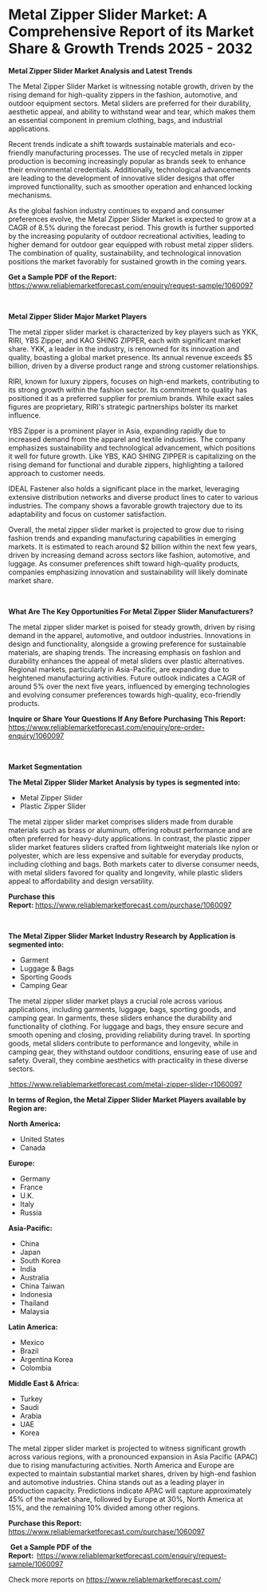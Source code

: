 <p><h1>Metal Zipper Slider Market: A Comprehensive Report of its Market Share & Growth Trends 2025 - 2032</h1></p><p><strong>Metal Zipper Slider Market Analysis and Latest Trends</strong></p>
<p><p>The Metal Zipper Slider Market is witnessing notable growth, driven by the rising demand for high-quality zippers in the fashion, automotive, and outdoor equipment sectors. Metal sliders are preferred for their durability, aesthetic appeal, and ability to withstand wear and tear, which makes them an essential component in premium clothing, bags, and industrial applications.</p><p>Recent trends indicate a shift towards sustainable materials and eco-friendly manufacturing processes. The use of recycled metals in zipper production is becoming increasingly popular as brands seek to enhance their environmental credentials. Additionally, technological advancements are leading to the development of innovative slider designs that offer improved functionality, such as smoother operation and enhanced locking mechanisms.</p><p>As the global fashion industry continues to expand and consumer preferences evolve, the Metal Zipper Slider Market is expected to grow at a CAGR of 8.5% during the forecast period. This growth is further supported by the increasing popularity of outdoor recreational activities, leading to higher demand for outdoor gear equipped with robust metal zipper sliders. The combination of quality, sustainability, and technological innovation positions the market favorably for sustained growth in the coming years.</p></p>
<p><strong>Get a Sample PDF of the Report:&nbsp;</strong> <a href="https://www.reliablemarketforecast.com/enquiry/request-sample/1060097?utm_campaign=3126&utm_medium=2&utm_source=Github&utm_content=ia&utm_term=22032025&utm_id=metal-zipper-slider">https://www.reliablemarketforecast.com/enquiry/request-sample/1060097</a></p>
<p>&nbsp;</p>
<p><strong>Metal Zipper Slider Major Market Players</strong></p>
<p><p>The metal zipper slider market is characterized by key players such as YKK, RIRI, YBS Zipper, and KAO SHING ZIPPER, each with significant market share. YKK, a leader in the industry, is renowned for its innovation and quality, boasting a global market presence. Its annual revenue exceeds $5 billion, driven by a diverse product range and strong customer relationships.</p><p>RIRI, known for luxury zippers, focuses on high-end markets, contributing to its strong growth within the fashion sector. Its commitment to quality has positioned it as a preferred supplier for premium brands. While exact sales figures are proprietary, RIRI's strategic partnerships bolster its market influence.</p><p>YBS Zipper is a prominent player in Asia, expanding rapidly due to increased demand from the apparel and textile industries. The company emphasizes sustainability and technological advancement, which positions it well for future growth. Like YBS, KAO SHING ZIPPER is capitalizing on the rising demand for functional and durable zippers, highlighting a tailored approach to customer needs.</p><p>IDEAL Fastener also holds a significant place in the market, leveraging extensive distribution networks and diverse product lines to cater to various industries. The company shows a favorable growth trajectory due to its adaptability and focus on customer satisfaction.</p><p>Overall, the metal zipper slider market is projected to grow due to rising fashion trends and expanding manufacturing capabilities in emerging markets. It is estimated to reach around $2 billion within the next few years, driven by increasing demand across sectors like fashion, automotive, and luggage. As consumer preferences shift toward high-quality products, companies emphasizing innovation and sustainability will likely dominate market share.</p></p>
<p>&nbsp;</p>
<p><strong>What Are The Key Opportunities For Metal Zipper Slider Manufacturers?</strong></p>
<p><p>The metal zipper slider market is poised for steady growth, driven by rising demand in the apparel, automotive, and outdoor industries. Innovations in design and functionality, alongside a growing preference for sustainable materials, are shaping trends. The increasing emphasis on fashion and durability enhances the appeal of metal sliders over plastic alternatives. Regional markets, particularly in Asia-Pacific, are expanding due to heightened manufacturing activities. Future outlook indicates a CAGR of around 5% over the next five years, influenced by emerging technologies and evolving consumer preferences towards high-quality, eco-friendly products.</p></p>
<p><strong>Inquire or Share Your Questions If Any Before Purchasing This Report:</strong> <a href="https://www.reliablemarketforecast.com/enquiry/pre-order-enquiry/1060097?utm_campaign=3126&utm_medium=2&utm_source=Github&utm_content=ia&utm_term=22032025&utm_id=metal-zipper-slider">https://www.reliablemarketforecast.com/enquiry/pre-order-enquiry/1060097</a></p>
<p>&nbsp;</p>
<p><strong>Market Segmentation</strong></p>
<p><strong>The Metal Zipper Slider Market Analysis by types is segmented into:</strong></p>
<p><ul><li>Metal Zipper Slider</li><li>Plastic Zipper Slider</li></ul></p>
<p><p>The metal zipper slider market comprises sliders made from durable materials such as brass or aluminum, offering robust performance and are often preferred for heavy-duty applications. In contrast, the plastic zipper slider market features sliders crafted from lightweight materials like nylon or polyester, which are less expensive and suitable for everyday products, including clothing and bags. Both markets cater to diverse consumer needs, with metal sliders favored for quality and longevity, while plastic sliders appeal to affordability and design versatility.</p></p>
<p><strong>Purchase this Report:&nbsp;</strong><a href="https://www.reliablemarketforecast.com/purchase/1060097?utm_campaign=3126&utm_medium=2&utm_source=Github&utm_content=ia&utm_term=22032025&utm_id=metal-zipper-slider">https://www.reliablemarketforecast.com/purchase/1060097</a></p>
<p>&nbsp;</p>
<p><strong>The Metal Zipper Slider Market Industry Research by Application is segmented into:</strong></p>
<p><ul><li>Garment</li><li>Luggage & Bags</li><li>Sporting Goods</li><li>Camping Gear</li></ul></p>
<p><p>The metal zipper slider market plays a crucial role across various applications, including garments, luggage, bags, sporting goods, and camping gear. In garments, these sliders enhance the durability and functionality of clothing. For luggage and bags, they ensure secure and smooth opening and closing, providing reliability during travel. In sporting goods, metal sliders contribute to performance and longevity, while in camping gear, they withstand outdoor conditions, ensuring ease of use and safety. Overall, they combine aesthetics with practicality in these diverse sectors.</p></p>
<p><a href="https://www.reliablemarketforecast.com/metal-zipper-slider-r1060097?utm_campaign=3126&utm_medium=2&utm_source=Github&utm_content=ia&utm_term=22032025&utm_id=metal-zipper-slider">&nbsp;https://www.reliablemarketforecast.com/metal-zipper-slider-r1060097</a></p>
<p><strong>In terms of Region, the Metal Zipper Slider Market Players available by Region are:</strong></p>
<p>
    <p> <strong> North America: </strong>
        <ul>
            <li>United States</li>
            <li>Canada</li>
        </ul>
        </p> 
    <p> <strong> Europe: </strong>
        <ul>
            <li>Germany</li>
            <li>France</li>
            <li>U.K.</li>
            <li>Italy</li>
            <li>Russia</li>
        </ul>
        </p> 
    <p> <strong> Asia-Pacific: </strong>
        <ul>
            <li>China</li>
            <li>Japan</li>
            <li>South Korea</li>
            <li>India</li>
            <li>Australia</li>
            <li>China Taiwan</li>
            <li>Indonesia</li>
            <li>Thailand</li>
            <li>Malaysia</li>
        </ul>
        </p> 
    <p> <strong> Latin America: </strong>
        <ul>
            <li>Mexico</li>
            <li>Brazil</li>
            <li>Argentina Korea</li>
            <li>Colombia</li>
        </ul>
        </p> 
    <p> <strong> Middle East & Africa: </strong>
        <ul>
            <li>Turkey</li>
            <li>Saudi</li>
            <li>Arabia</li>
            <li>UAE</li>
            <li>Korea</li>
        </ul>
    </p>
    </p>
<p><p>The metal zipper slider market is projected to witness significant growth across various regions, with a pronounced expansion in Asia Pacific (APAC) due to rising manufacturing activities. North America and Europe are expected to maintain substantial market shares, driven by high-end fashion and automotive industries. China stands out as a leading player in production capacity. Predictions indicate APAC will capture approximately 45% of the market share, followed by Europe at 30%, North America at 15%, and the remaining 10% divided among other regions.</p></p>
<p><strong>Purchase this Report: </strong><a href="https://www.reliablemarketforecast.com/purchase/1060097?utm_campaign=3126&utm_medium=2&utm_source=Github&utm_content=ia&utm_term=22032025&utm_id=metal-zipper-slider">https://www.reliablemarketforecast.com/purchase/1060097</a></p>
<p>&nbsp;<strong>Get a Sample PDF of the Report:&nbsp;&nbsp;</strong><a href="https://www.reliablemarketforecast.com/enquiry/request-sample/1060097?utm_campaign=3126&utm_medium=2&utm_source=Github&utm_content=ia&utm_term=22032025&utm_id=metal-zipper-slider">https://www.reliablemarketforecast.com/enquiry/request-sample/1060097</a></p>
<p><strong></strong></p>
<p>Check more reports on <a href="https://www.reliablemarketforecast.com/?utm_campaign=3126&utm_medium=2&utm_source=Github&utm_content=ia&utm_term=22032025&utm_id=metal-zipper-slider">https://www.reliablemarketforecast.com/</a></p>